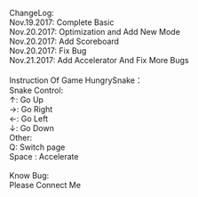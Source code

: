 ChangeLog:<br>
Nov.19.2017: Complete Basic<br>
Nov.20.2017: Optimization and Add New Mode<br>
Nov.20.2017: Add Scoreboard<br>
Nov.20.2017: Fix Bug<br>
Nov.21.2017: Add Accelerator And Fix More Bugs<br> 
<br>
Instruction Of Game HungrySnake：<br>
Snake Control:<br>
↑: Go Up<br> 
→: Go Right<br> 
←: Go Left<br> 
↓: Go Down<br> 
Other:<br>
Q: Switch page<br>
Space : Accelerate<br>
<br>
Know Bug: <br>
Please Connect Me